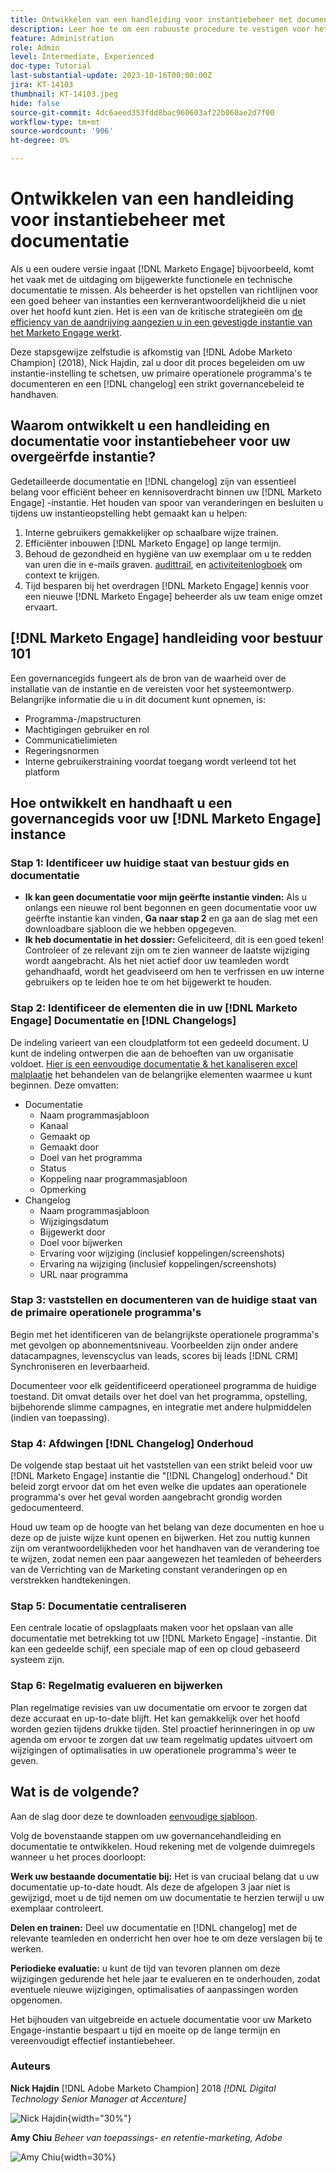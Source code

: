 ```yaml
---
title: Ontwikkelen van een handleiding voor instantiebeheer met documentatie
description: Leer hoe te om een robuuste procedure te vestigen voor het creëren van en het handhaven van documentatie en het veranderen voor uw instantie van het Marketo Engage. Hierdoor bespaart u niet alleen tijd voor het delen van uw teamkennis, maar verbetert u ook de gezondheid en efficiëntie van uw exemplaar.
feature: Administration
role: Admin
level: Intermediate, Experienced
doc-type: Tutorial
last-substantial-update: 2023-10-16T00:00:00Z
jira: KT-14103
thumbnail: KT-14103.jpeg
hide: false
source-git-commit: 4dc6aeed353fdd8bac960603af22b060ae2d7f00
workflow-type: tm+mt
source-wordcount: '906'
ht-degree: 0%

---
```



# Ontwikkelen van een handleiding voor instantiebeheer met documentatie

Als u een oudere versie ingaat [!DNL Marketo Engage] bijvoorbeeld, komt het vaak met de uitdaging om bijgewerkte functionele en technische documentatie te missen. Als beheerder is het opstellen van richtlijnen voor een goed beheer van instanties een kernverantwoordelijkheid die u niet over het hoofd kunt zien. Het is een van de kritische strategieën om [de efficiency van de aandrijving aangezien u in een gevestigde instantie van het Marketo Engage werkt](https://nation.marketo.com/t5/champion-program-blogs/3-tips-to-increase-your-efficiency-in-an-inherited-instance/ba-p/247582).

Deze stapsgewijze zelfstudie is afkomstig van [!DNL Adobe Marketo Champion] (2018), Nick Hajdin, zal u door dit proces begeleiden om uw instantie-instelling te schetsen, uw primaire operationele programma&#39;s te documenteren en een [!DNL changelog] een strikt governancebeleid te handhaven.

## Waarom ontwikkelt u een handleiding en documentatie voor instantiebeheer voor uw overgeërfde instantie?

Gedetailleerde documentatie en [!DNL changelog] zijn van essentieel belang voor efficiënt beheer en kennisoverdracht binnen uw [!DNL Marketo Engage] -instantie. Het houden van spoor van veranderingen en besluiten u tijdens uw instantieopstelling hebt gemaakt kan u helpen:

1. Interne gebruikers gemakkelijker op schaalbare wijze trainen.
2. Efficiënter inbouwen [!DNL Marketo Engage] op lange termijn.
3. Behoud de gezondheid en hygiëne van uw exemplaar om u te redden van uren die in e-mails graven. [audittrail](https://experienceleague.adobe.com/docs/marketo/using/product-docs/administration/audit-trail/audit-trail-overview.html?lang=nl-NL), en [activiteitenlogboek](https://experienceleague.adobe.com/docs/marketo/using/product-docs/core-marketo-concepts/smart-lists-and-static-lists/managing-people-in-smart-lists/locate-the-activity-log-for-a-person.html?lang=nl-NL) om context te krijgen.
4. Tijd besparen bij het overdragen [!DNL Marketo Engage] kennis voor een nieuwe [!DNL Marketo Engage] beheerder als uw team enige omzet ervaart.

## [!DNL Marketo Engage] handleiding voor bestuur 101

Een governancegids fungeert als de bron van de waarheid over de installatie van de instantie en de vereisten voor het systeemontwerp. Belangrijke informatie die u in dit document kunt opnemen, is:

* Programma-/mapstructuren
* Machtigingen gebruiker en rol
* Communicatielimieten
* Regeringsnormen
* Interne gebruikerstraining voordat toegang wordt verleend tot het platform

## Hoe ontwikkelt en handhaaft u een governancegids voor uw [!DNL Marketo Engage] instance

### Stap 1: Identificeer uw huidige staat van bestuur gids en documentatie

* **Ik kan geen documentatie voor mijn geërfte instantie vinden:** Als u onlangs een nieuwe rol bent begonnen en geen documentatie voor uw geërfte instantie kan vinden, **Ga naar stap 2** en ga aan de slag met een downloadbare sjabloon die we hebben opgegeven.
* **Ik heb documentatie in het dossier:** Gefeliciteerd, dit is een goed teken! Controleer of ze relevant zijn om te zien wanneer de laatste wijziging wordt aangebracht. Als het niet actief door uw teamleden wordt gehandhaafd, wordt het geadviseerd om hen te verfrissen en uw interne gebruikers op te leiden hoe te om het bijgewerkt te houden.

### Stap 2: Identificeer de elementen die in uw [!DNL Marketo Engage] Documentatie en [!DNL Changelogs]

De indeling varieert van een cloudplatform tot een gedeeld document. U kunt de indeling ontwerpen die aan de behoeften van uw organisatie voldoet. [Hier is een eenvoudige documentatie &amp; het kanaliseren excel malplaatje](/help/tutorial-inherited-instance/_assets/downloads/Adobe_Marketo_Engage_Inherited_Instance_Documentation-Changlog.xlsx) het behandelen van de belangrijke elementen waarmee u kunt beginnen. Deze omvatten:

* Documentatie
   * Naam programmasjabloon
   * Kanaal
   * Gemaakt op
   * Gemaakt door
   * Doel van het programma
   * Status
   * Koppeling naar programmasjabloon
   * Opmerking
* Changelog
   * Naam programmasjabloon
   * Wijzigingsdatum
   * Bijgewerkt door
   * Doel voor bijwerken
   * Ervaring voor wijziging (inclusief koppelingen/screenshots)
   * Ervaring na wijziging (inclusief koppelingen/screenshots)
   * URL naar programma

### Stap 3: vaststellen en documenteren van de huidige staat van de primaire operationele programma&#39;s

Begin met het identificeren van de belangrijkste operationele programma&#39;s met gevolgen op abonnementsniveau. Voorbeelden zijn onder andere datacampagnes, levenscyclus van leads, scores bij leads [!DNL CRM] Synchroniseren en leverbaarheid.

Documenteer voor elk geïdentificeerd operationeel programma de huidige toestand. Dit omvat details over het doel van het programma, opstelling, bijbehorende slimme campagnes, en integratie met andere hulpmiddelen (indien van toepassing).

### Stap 4: Afdwingen [!DNL Changelog] Onderhoud

De volgende stap bestaat uit het vaststellen van een strikt beleid voor uw [!DNL Marketo Engage] instantie die &quot;[!DNL Changelog] onderhoud.&quot; Dit beleid zorgt ervoor dat om het even welke die updates aan operationele programma&#39;s over het geval worden aangebracht grondig worden gedocumenteerd.

Houd uw team op de hoogte van het belang van deze documenten en hoe u deze op de juiste wijze kunt openen en bijwerken. Het zou nuttig kunnen zijn om verantwoordelijkheden voor het handhaven van de verandering toe te wijzen, zodat nemen een paar aangewezen het teamleden of beheerders van de Verrichting van de Marketing constant veranderingen op en verstrekken handtekeningen.

### Stap 5: Documentatie centraliseren

Een centrale locatie of opslagplaats maken voor het opslaan van alle documentatie met betrekking tot uw [!DNL Marketo Engage] -instantie. Dit kan een gedeelde schijf, een speciale map of een op cloud gebaseerd systeem zijn.

### Stap 6: Regelmatig evalueren en bijwerken

Plan regelmatige revisies van uw documentatie om ervoor te zorgen dat deze accuraat en up-to-date blijft. Het kan gemakkelijk over het hoofd worden gezien tijdens drukke tijden. Stel proactief herinneringen in op uw agenda om ervoor te zorgen dat uw team regelmatig updates uitvoert om wijzigingen of optimalisaties in uw operationele programma&#39;s weer te geven.

## Wat is de volgende?

Aan de slag door deze te downloaden [eenvoudige sjabloon](/help/tutorial-inherited-instance/_assets/downloads/Adobe_Marketo_Engage_Inherited_Instance_Documentation-Changlog.xlsx).

Volg de bovenstaande stappen om uw governancehandleiding en documentatie te ontwikkelen. Houd rekening met de volgende duimregels wanneer u het proces doorloopt:

**Werk uw bestaande documentatie bij:**
Het is van cruciaal belang dat u uw documentatie up-to-date houdt. Als deze de afgelopen 3 jaar niet is gewijzigd, moet u de tijd nemen om uw documentatie te herzien terwijl u uw exemplaar controleert.

**Delen en trainen:**
Deel uw documentatie en [!DNL changelog] met de relevante teamleden en onderricht hen over hoe te om deze verslagen bij te werken.

**Periodieke evaluatie:** u kunt de tijd van tevoren plannen om deze wijzigingen gedurende het hele jaar te evalueren en te onderhouden, zodat eventuele nieuwe wijzigingen, optimalisaties of aanpassingen worden opgenomen.

Het bijhouden van uitgebreide en actuele documentatie voor uw Marketo Engage-instantie bespaart u tijd en moeite op de lange termijn en vereenvoudigt effectief instantiebeheer.

### Auteurs

**Nick Hajdin**
[!DNL Adobe Marketo Champion] 2018
*[!DNL Digital Technology Senior Manager at Accenture]*

![Nick Hajdin](/help/tutorial-inherited-instance/_assets/authors/Customer_Author_Nicholas_Hajdin.png){width="30%"}

**Amy Chiu**
*Beheer van toepassings- en retentie-marketing, Adobe*

![Amy Chiu](/help/tutorial-inherited-instance/_assets/authors/Adobe_Author_Amy_Chiu.png){width=30%}
